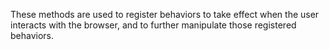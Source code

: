 These methods are used to register behaviors to take effect when the user interacts with the browser, and to further manipulate those registered behaviors.